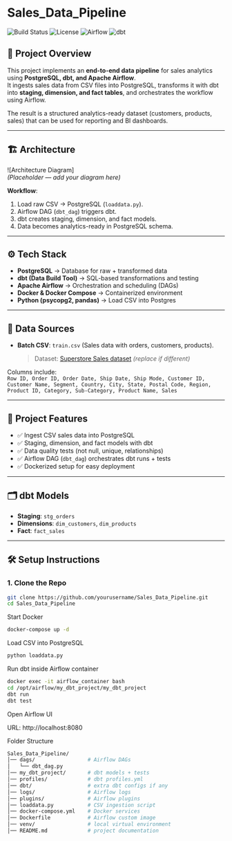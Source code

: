 # Sales_Data_Pipeline

![Build Status](https://img.shields.io/badge/build-passing-brightgreen)
![License](https://img.shields.io/badge/license-MIT-blue)
![Airflow](https://img.shields.io/badge/orchestrator-Airflow-orange)
![dbt](https://img.shields.io/badge/transform-dbt-red)

## 📌 Project Overview
This project implements an **end-to-end data pipeline** for sales analytics using **PostgreSQL, dbt, and Apache Airflow**.  
It ingests sales data from CSV files into PostgreSQL, transforms it with dbt into **staging, dimension, and fact tables**, and orchestrates the workflow using Airflow.  

The result is a structured analytics-ready dataset (customers, products, sales) that can be used for reporting and BI dashboards.  

---

## 🏗️ Architecture
![Architecture Diagram]  
*(Placeholder — add your diagram here)*  

**Workflow**:
1. Load raw CSV → PostgreSQL (`loaddata.py`).
2. Airflow DAG (`dbt_dag`) triggers dbt.
3. dbt creates staging, dimension, and fact models.
4. Data becomes analytics-ready in PostgreSQL schema.

---

## ⚙️ Tech Stack
- **PostgreSQL** → Database for raw + transformed data  
- **dbt (Data Build Tool)** → SQL-based transformations and testing  
- **Apache Airflow** → Orchestration and scheduling (DAGs)  
- **Docker & Docker Compose** → Containerized environment  
- **Python (psycopg2, pandas)** → Load CSV into Postgres  

---

## 📂 Data Sources
- **Batch CSV**: `train.csv` (Sales data with orders, customers, products).  
  > Dataset: [Superstore Sales dataset](https://www.kaggle.com/datasets/vivek468/superstore-dataset-final) *(replace if different)*  

Columns include:  
`Row ID, Order ID, Order Date, Ship Date, Ship Mode, Customer ID, Customer Name, Segment, Country, City, State, Postal Code, Region, Product ID, Category, Sub-Category, Product Name, Sales`

---

## 🚀 Project Features
- ✅ Ingest CSV sales data into PostgreSQL  
- ✅ Staging, dimension, and fact models with dbt  
- ✅ Data quality tests (not null, unique, relationships)  
- ✅ Airflow DAG (`dbt_dag`) orchestrates dbt runs + tests  
- ✅ Dockerized setup for easy deployment  

---

## 🗂️ dbt Models
- **Staging**: `stg_orders`  
- **Dimensions**: `dim_customers`, `dim_products`  
- **Fact**: `fact_sales`  

---

## 🛠️ Setup Instructions

### 1. Clone the Repo
```bash
git clone https://github.com/yourusername/Sales_Data_Pipeline.git
cd Sales_Data_Pipeline
```
Start Docker

```bash
docker-compose up -d
```
Load CSV into PostgreSQL
```bash
python loaddata.py
```
Run dbt inside Airflow container

```bash
docker exec -it airflow_container bash
cd /opt/airflow/my_dbt_project/my_dbt_project
dbt run
dbt test
```
Open Airflow UI

URL: http://localhost:8080


Folder Structure
```bash
Sales_Data_Pipeline/
│── dags/                 # Airflow DAGs
│   └── dbt_dag.py
│── my_dbt_project/       # dbt models + tests
│── profiles/             # dbt profiles.yml
│── dbt/                  # extra dbt configs if any
│── logs/                 # Airflow logs
│── plugins/              # Airflow plugins
│── loaddata.py           # CSV ingestion script
│── docker-compose.yml    # Docker services
│── Dockerfile            # Airflow custom image
│── venv/                 # local virtual environment
│── README.md             # project documentation

```

